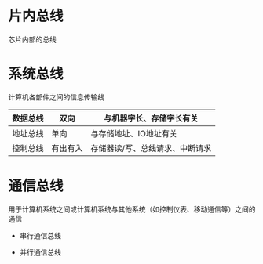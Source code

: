 # 片内总线

芯片内部的总线

# 系统总线

计算机各部件之间的信息传输线

|数据总线|双向|与机器字长、存储字长有关|
|-|-|-|
|地址总线|单向|与存储地址、IO地址有关|
|控制总线|有出有入|存储器读/写、总线请求、中断请求|

# 通信总线

用于计算机系统之间或计算机系统与其他系统（如控制仪表、移动通信等）之间的通信

- 串行通信总线

- 并行通信总线

